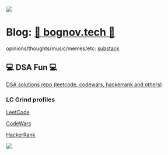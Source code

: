 <img src="https://media3.giphy.com/media/unxCGmTuBvwo2djRLA/giphy.gif" width="auto" height="auto" style="display: inline;">

# Blog: [📖 bognov.tech 📖](https://bognov.tech/)  
opinions/thoughts/music/memes/etc: [substack](https://bogdannovykov.substack.com/)

<!-- # About: 

Feel free to reach me on [Twitter](https://twitter.com/tekbog) or [LinkedIn](https://www.linkedin.com/in/bogdan-novykov/). -->

## 💻 DSA Fun 💻  

[DSA solutions repo (leetcode, codewars, hackerrank and others)](https://github.com/bgdnvk/codewars)  

### LC Grind profiles

[LeetCode](https://leetcode.com/bgdnvk/)

[CodeWars](https://www.codewars.com/users/bgdnvk)  

[HackerRank](https://www.hackerrank.com/bnovykov) 

<a>
 <img align="center" src="https://www.codewars.com/users/bgdnvk/badges/large" />
</a>


<!-- ## TypeScript + JavaScript 
#### WIP project for my blog: article inc - [Pokédex web app w/ TS, React, Vite and TailwindCSS](https://github.com/bgdnvk/pokedex-ts-react-vite-tailwind)
#### [NodeJS auth example w/ JWT and cookies: Express + Mongoose](https://github.com/bgdnvk/nodejs-auth) check -> [📖 blog post 📖](https://bognov.tech/nodejs-auth-jwt-cookies-express-mongoose-and-more)  
#### [CodeWars, LeetCode and HackerRank solutions - this also includes other languages](https://github.com/bgdnvk/codewars)  
#### [LeetCode arrays card solutions](https://github.com/bgdnvk/leetcode-arrays-101) check -> [📖 blog post 📖](https://bognov.tech/javascript-arrays-101-tips-and-tricks-ft-leetcode)  
#### WIP repo for my blog - [Sorting algorithms](https://github.com/bgdnvk/algorithms-js)  
#### [📖 MERN blog series 📖](https://bognov.tech/series/mern-stack)

## Go
#### [Mini Twitter Clone](https://github.com/bgdnvk/mini-twitter-clone) check -> [📖 blog post 📖](https://bognov.tech/introduction-to-golang-build-a-mini-twitter-clone)
#### [Cerebro](https://github.com/bgdnvk/cerebro) trying to build my own framework
#### [Microservice example (API design) with Go, PostgreSQL and Docker](https://github.com/bgdnvk/go-microservice-example) check -> [📖 blog post 📖](https://bognov.tech/modern-api-design-with-golang-postgresql-and-docker)

## Java + SpringBoot
#### OSS WIP stalled project that needs refactoring - [YouTube Crawler w/ SpringBoot](https://github.com/bgdnvk/vacflixbackend)
#### [Excel Parser and scrapper w/ Java n JSoup](https://github.com/bgdnvk/hope)  
#### [Masters exercises in Spanish](https://github.com/bgdnvk/msc-java-exercises)
#### [Web Scrapper](https://github.com/bgdnvk/webScrapper)
#### [📖 Java and Spring Boot blog series 📖](https://bognov.tech/series/spring-boot)  

## Random and old stuff  
#### [Ruby on Rails full-stack blog site](https://github.com/bgdnvk/ror-blog)
#### [RoR fullstack test app](https://github.com/bgdnvk/ror-tests)
#### [Flutter old messenger](https://github.com/bgdnvk/flutter-messenger)
#### [LUA scripts](https://github.com/bgdnvk/gtaScripts)  
#### [Svelte old project](https://github.com/bgdnvk/cleanbrit)
#### [Old JS exercises](https://github.com/bgdnvk/experisAcademy)
#### [Deep Learning (Python) projects for my Udacity ML nanodegree](https://github.com/bgdnvk/deep-learning)
#### [Old vanilla JS full stack web app for Udacity](https://github.com/bgdnvk/udacity-fend-capstone)

# About me 👋 🇺🇦 🇪🇸 🇪🇺
I'm Bog, originally from Ukraine 🇺🇦 but I'm a Spaniard now.  
Overall I define myself as a Full Stack Developer or Software Engineer and I have experience as a CTO as well. My interests include cross platform development, web development and the DevOps space. In the future I'd like to focus more on: TypeScript, Go and Rust. As well as learn more about ML.

Additionally I also do stuff like [CodeWars](https://www.codewars.com/users/bgdnvk) and I'm involved in [Hope](http://proyectohope.centromedicodespierta.es/).

I'm currently working on my [📚 BLOG 📚](https://bognov.tech/) as well. Which has been featured several times on Hashnode as well as daily.dev and Kubesimplify.

Since the invasion of Russia in Ukraine I've been building an organization "AyudaUcrania" to spread awareness on how to help affected citizens and refugees. [If you know Spanish have a look.](https://ayudaucrania.org/) So far we are 4 people now.

More personal info: used to spend a lot of time in Denmark prior to Covid, almost moved there and to another scandi country but the weather is too good in Spain. I'm open to travel or work from anywhere. 

Before getting fully into the tech path I was doing a degree in philosophy, hopefully in the future I will have enough time to finish it.
I'm very curious, this means I enjoy talking with different people about different topics, as this broadens my horizons, so feel free to reach me on [Twitter](https://twitter.com/tekbog) or [LinkedIn](https://www.linkedin.com/in/bogdan-novykov/).
## 🎓 Certs 🎓
#### Nanodegrees
[Front End Developer](https://confirm.udacity.com/6V3TCRCC)

[Deep Learning](https://confirm.udacity.com/JYDXSXTQ) 

[Android Developer](https://confirm.udacity.com/RA9QAPDU) 

#### Others
Msc. Web Dev focused on Java Back End @ UNED

Google Cloud Platform: Architecting with Google Compute Engine @ Coursera

[Responsive Web Design](https://www.freecodecamp.org/certification/bgdnvk/responsive-web-design) 

[Javascript Algorithms and Data Structures](https://www.freecodecamp.org/certification/bgdnvk/javascript-algorithms-and-data-structures) 

### Working on

[Full Stack Open](https://fullstackopen.com/en/) 

[Front End Libraries](https://www.freecodecamp.org/learn/front-end-libraries/) 
 -->

<!--
**bgdnvk/bgdnvk** is a ✨ _special_ ✨ repository because its `README.md` (this file) appears on your GitHub profile.

Here are some ideas to get you started:

- 🔭 I’m currently working on ...
- 🌱 I’m currently learning ...
- 👯 I’m looking to collaborate on ...
- 🤔 I’m looking for help with ...
- 💬 Ask me about ...
- 📫 How to reach me: ...
- 😄 Pronouns: ...
- ⚡ Fun fact: ...
-->
